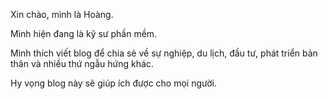 Xin chào, mình là Hoàng. 

Mình hiện đang là kỹ sư phần mềm. 

Mình thích viết blog để chia sẻ về sự nghiệp, du lịch, đầu tư, phát triển bản thân và nhiều thứ ngẫu hứng khác. 

Hy vọng blog này sẽ giúp ích được cho mọi người.